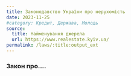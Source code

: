 ```yaml
---
title: Законодавство України про нерухомість
date: 2023-11-25
#category: Кредит, Держава, Молодь
source:
  title: Найменування джерела
  url: https://www.realestate.kyiv.ua/
permalink: /laws/:title:output_ext
---
```


### Закон про....

